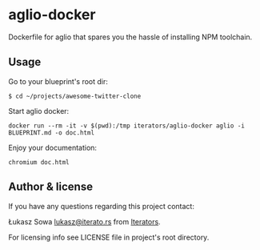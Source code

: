 # aglio-docker

Dockerfile for aglio that spares you the hassle of installing NPM toolchain.

## Usage

Go to your blueprint's root dir:

```
$ cd ~/projects/awesome-twitter-clone

```

Start aglio docker:

```
docker run --rm -it -v $(pwd):/tmp iterators/aglio-docker aglio -i BLUEPRINT.md -o doc.html
```

Enjoy your documentation:

```
chromium doc.html
```

## Author & license

If you have any questions regarding this project contact:

Łukasz Sowa <lukasz@iterato.rs> from [Iterators](https://iterato.rs).

For licensing info see LICENSE file in project's root directory.
